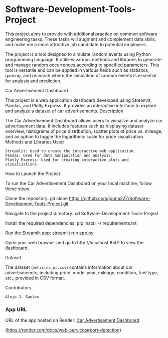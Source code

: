 # Software-Development-Tools-Project
This project aims to provide with additional practice on common software engineering tasks. These tasks will augment and complement data skills, and make me a more attractive job candidate to potential employers. 

The project is a tool designed to simulate random events using Python programming language. It utilizes various methods and libraries to generate and manage random occurrences according to specified parameters. This tool is versatile and can be applied in various fields such as statistics, gaming, and research where the simulation of random events is essential for analysis and prediction.

Car Advertisement Dashboard

This project is a web application dashboard developed using Streamlit, Pandas, and Plotly Express. It provides an interactive interface to explore and analyze a dataset of car advertisements.
Description

The Car Advertisement Dashboard allows users to visualize and analyze car advertisement data. It includes features such as displaying dataset overview, histograms of price distribution, scatter plots of price vs. mileage, and an option to toggle the logarithmic scale for price visualization.
Methods and Libraries Used

    Streamlit: Used to create the interactive web application.
    Pandas: Used for data manipulation and analysis.
    Plotly Express: Used for creating interactive plots and visualizations.

How to Launch the Project

To run the Car Advertisement Dashboard on your local machine, follow these steps:

Clone the repository: 
    git clone https://github.com/jouna227/Software-Development-Tools-Project.git


Navigate to the project directory:
    cd Software-Development-Tools-Project
   
Install the required dependencies:
    pip install -r requirements.txt


Run the Streamlit app:
    streamlit run app.py


Open your web browser and go to http://localhost:8501 to view the dashboard.

Dataset

The dataset (`vehicles_us.csv`) contains information about car advertisements, including price, model year, mileage, condition, fuel type, etc., provided in CSV format.

Contributors

    Alejo J. Santos

### App URL

URL of the app hosted on Render: [Car Advertisement Dashboard](https://software-development-tools-project-oqqz.onrender.com)

(https://render.com/docs/web-services#port-detection)

